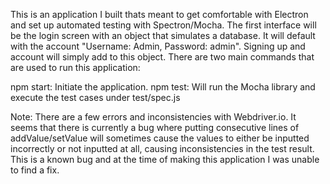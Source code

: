 This is an application I built thats meant to get comfortable with Electron and set up automated testing with Spectron/Mocha. The first interface will be the login screen with an object that simulates a database. It will default with the account "Username: Admin, Password: admin". Signing up and account will simply add to this object. There are two main commands that are used to run this application:

npm start: Initiate the application. 
npm test: Will run the Mocha library and execute the test cases under test/spec.js

Note: There are a few errors and inconsistencies with Webdriver.io. It seems that there is currently a bug where putting consecutive lines of addValue/setValue will sometimes cause the values to either be inputted incorrectly or not inputted at all, causing inconsistencies in the test result. This is a known bug and at the time of making this application I was unable to find a fix.